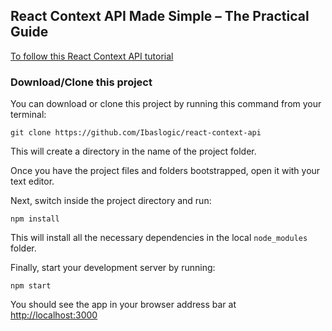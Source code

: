 ## React Context API Made Simple – The Practical Guide

[To follow this React Context API tutorial](https://ibaslogic.com/blog/react-context-api/)

### Download/Clone this project

You can download or clone this project by running this command from your terminal:

```
git clone https://github.com/Ibaslogic/react-context-api
```

This will create a directory in the name of the project folder.

Once you have the project files and folders bootstrapped, open it with your text editor.

Next, switch inside the project directory and run:

```
npm install
```

This will install all the necessary dependencies in the local `node_modules` folder.

Finally, start your development server by running:

```
npm start
```

You should see the app in your browser address bar at [http://localhost:3000](http://localhost:3000)

